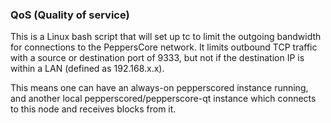 ### QoS (Quality of service) ###

This is a Linux bash script that will set up tc to limit the outgoing bandwidth for connections to the PeppersCore network. It limits outbound TCP traffic with a source or destination port of 9333, but not if the destination IP is within a LAN (defined as 192.168.x.x).

This means one can have an always-on pepperscored instance running, and another local pepperscored/pepperscore-qt instance which connects to this node and receives blocks from it.
